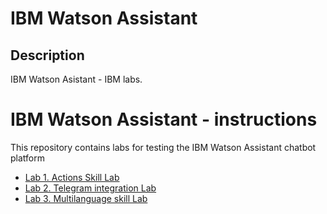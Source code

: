 # IBM Watson Assistant

## Description
IBM Watson Asistant - IBM labs.

# IBM Watson Assistant - instructions
This repository contains labs for testing the IBM Watson Assistant chatbot platform

- [Lab 1. Actions Skill Lab](1.Actions-skills.md)
- [Lab 2. Telegram integration Lab](2.Nodered-Telegram.md)
- [Lab 3. Multilanguage skill Lab](3.MultilanguageSkill.md)
